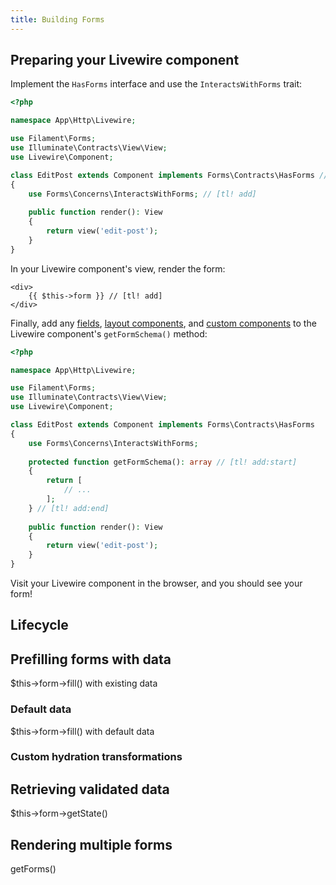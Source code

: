```yaml
---
title: Building Forms
---
```


## Preparing your Livewire component

Implement the `HasForms` interface and use the `InteractsWithForms` trait:

```php
<?php

namespace App\Http\Livewire;

use Filament\Forms;
use Illuminate\Contracts\View\View;
use Livewire\Component;

class EditPost extends Component implements Forms\Contracts\HasForms // [tl! add]
{
    use Forms\Concerns\InteractsWithForms; // [tl! add]
    
    public function render(): View
    {
        return view('edit-post');
    }
}
```

In your Livewire component's view, render the form:

```blade
<div>
    {{ $this->form }} // [tl! add]
</div>
```

Finally, add any [fields](fields), [layout components](layout), and [custom components](building-custom-components) to the Livewire component's `getFormSchema()` method:

```php
<?php

namespace App\Http\Livewire;

use Filament\Forms;
use Illuminate\Contracts\View\View;
use Livewire\Component;

class EditPost extends Component implements Forms\Contracts\HasForms
{
    use Forms\Concerns\InteractsWithForms;
    
    protected function getFormSchema(): array // [tl! add:start]
    {
        return [
            // ...
        ];
    } // [tl! add:end]
    
    public function render(): View
    {
        return view('edit-post');
    }
}
```

Visit your Livewire component in the browser, and you should see your form!

## Lifecycle



## Prefilling forms with data

$this->form->fill() with existing data

### Default data

$this->form->fill() with default data

### Custom hydration transformations

## Retrieving validated data

$this->form->getState()

## Rendering multiple forms

getForms()
